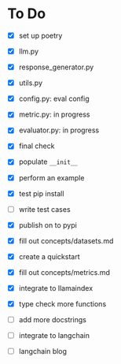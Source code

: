 # To Do

- [x] set up poetry
- [x] llm.py
- [x] response_generator.py
- [x] utils.py
- [x] config.py: eval config
- [x] metric.py: in progress
- [x] evaluator.py: in progress
- [x] final check
- [x] populate `__init__`
- [x] perform an example
- [x] test pip install
- [ ] write test cases
- [x] publish on to pypi
- [x] fill out concepts/datasets.md
- [x] create a quickstart
- [x] fill out concepts/metrics.md
- [X] integrate  to llamaindex
- [x] type check more functions

- [ ] add more docstrings
- [ ] integrate to langchain
- [ ] langchain blog
